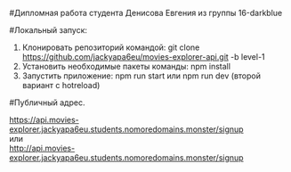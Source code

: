 #Дипломная работа студента Денисова Евгения из группы 16-darkblue  
  
#Локальный запуск:  
1. Клонировать репозиторий командой: git clone https://github.com/jackyapa6eu/movies-explorer-api.git -b level-1  
2. Установить необходимые пакеты команды: npm install  
3. Запустить приложение: npm run start или npm run dev (второй вариант с hotreload)  

#Публичный адрес.  
  
https://api.movies-explorer.jackyapa6eu.students.nomoredomains.monster/signup  
или  
http://api.movies-explorer.jackyapa6eu.students.nomoredomains.monster/signup  
  

